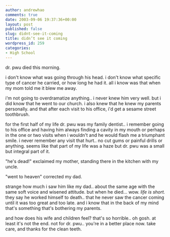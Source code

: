 ```yaml
---
author: andrewhao
comments: true
date: 2003-09-06 19:37:36+00:00
layout: post
published: false
slug: didnt-see-it-coming
title: didn’t see it coming
wordpress_id: 259
categories:
- High School
---
```


dr. pwu died this morning.

i don't know what was going through his head. i don't know what specific type of cancer he carried, or how long he had it. all i know was that when my mom told me it blew me away.

i'm not going to overdramatize anything.. i never knew him very well. but i did know that he went to our church. i also knew that he knew my parents personally. and that after each visit to his office, i'd get a sesame street toothbrush.

for the first half of my life dr. pwu was my family dentist.. i remember going to his office and having him always finding a cavity in my mouth or perhaps in the one or two visits when i wouldn't and he would flash me a triumphant smile. i never remember any visit that hurt.. no cut gums or painful drills or anything. seems like that part of my life was a haze but dr. pwu was a small but integral part of it.

"he's dead!" exclaimed my mother, standing there in the kitchen with my uncle.

"went to heaven" corrected my dad.

strange how much i saw him like my dad.. about the same age with the same soft voice and wisened attitude. but when he died... wow. _life is short._ they say he worked himself to death.. that he never saw the cancer coming until it was too great and too late. and i know that in the back of my mind that's something that's bothering my parents.

and how does his wife and children feel? that's so horrible.. oh gosh. at least it's not the end. not for dr. pwu.. you're in a better place now. take care, and thanks for the clean teeth.
